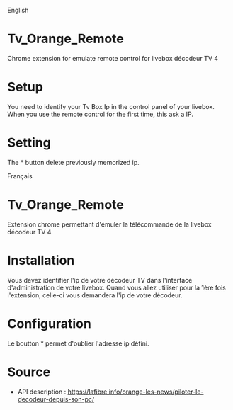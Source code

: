 English 
# Tv_Orange_Remote
Chrome extension for emulate remote control for livebox décodeur TV 4 

# Setup
You need to identify your Tv Box Ip in the control panel of your livebox.
When you use the remote control for the first time, this ask a IP.

# Setting
The * button delete previously memorized ip.

Français
# Tv_Orange_Remote
Extension chrome permettant d'émuler la télécommande de la livebox décodeur TV 4

# Installation
Vous devez identifier l'ip de votre décodeur TV dans l'interface d'administration de votre livebox.
Quand vous allez utiliser pour la 1ère fois l'extension, celle-ci vous demandera l'ip de votre décodeur.

# Configuration
Le boutton * permet d'oublier l'adresse ip défini.

# Source
* API description : https://lafibre.info/orange-les-news/piloter-le-decodeur-depuis-son-pc/
